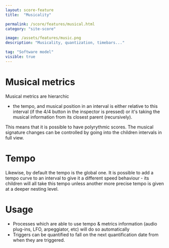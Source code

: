 ```yaml
---
layout: score-feature
title:  "Musicality"

permalink: /score/features/musical.html
category: "site-score"

image: /assets/features/music.png
description: "Musicality, quantization, timebars..."

tag: "Software model"
visible: true
---
```


# Musical metrics
Musical metrics are hierarchic
  * the tempo, and musical position in an interval is either relative to this interval 
    (if the 4/4 button in the inspector is pressed)
    or it's taking the musical information from its closest parent (recursively).

This means that it is possible to have polyrythmic scores. 
The musical signature changes can be controlled by going into the children intervals in full view.

# Tempo
Likewise, by default the tempo is the global one. It is possible to add a tempo curve to an interval 
to give it a different speed behaviour - its children will all take this tempo unless another more precise tempo is 
given at a deeper nesting level.

# Usage
- Processes which are able to use tempo & metrics information (audio plug-ins, LFO, arpeggiator, etc) will do so automatically
- Triggers can be quantified to fall on the next quantification date from when they are triggered.